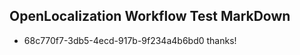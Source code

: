 ## OpenLocalization Workflow Test MarkDown
* 68c770f7-3db5-4ecd-917b-9f234a4b6bd0 thanks!

<!--HONumber=Aug16_HO3-->


